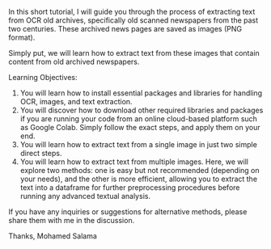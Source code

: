 In this short tutorial, I will guide you through the process of extracting text from OCR old archives, specifically old scanned newspapers from the past two centuries.
These archived news pages are saved as images (PNG format).

Simply put, we will learn how to extract text from these images that contain content from old archived newspapers.

Learning Objectives:
1. You will learn how to install essential packages and libraries for handling OCR, images, and text extraction.
2. You will discover how to download other required libraries and packages if you are running your code from an online cloud-based platform such as Google Colab. Simply follow the exact steps, and apply them on your end.
3. You will learn how to extract text from a single image in just two simple direct steps.
4. You will learn how to extract text from multiple images. Here, we will explore two methods: one is easy but not recommended (depending on your needs), and the other is more efficient, allowing you to extract the text into a dataframe for further preprocessing procedures before running any advanced textual analysis.

If you have any inquiries or suggestions for alternative methods, please share them with me in the discussion.


Thanks, Mohamed Salama
